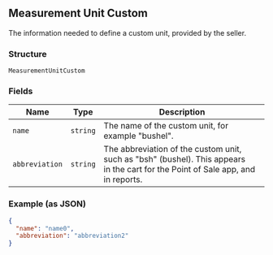 ## Measurement Unit Custom

The information needed to define a custom unit, provided by the seller.

### Structure

`MeasurementUnitCustom`

### Fields

| Name | Type | Description |
|  --- | --- | --- |
| `name` | `string` | The name of the custom unit, for example "bushel". |
| `abbreviation` | `string` | The abbreviation of the custom unit, such as "bsh" (bushel). This appears<br>in the cart for the Point of Sale app, and in reports. |

### Example (as JSON)

```json
{
  "name": "name0",
  "abbreviation": "abbreviation2"
}
```

